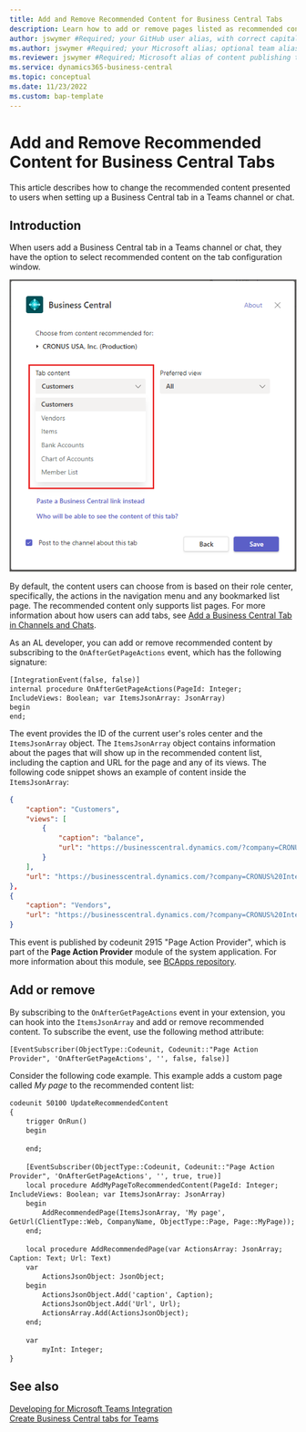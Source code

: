 ```yaml
---
title: Add and Remove Recommended Content for Business Central Tabs
description: Learn how to add or remove pages listed as recommended content in the Business Central tab configuration window.
author: jswymer #Required; your GitHub user alias, with correct capitalization.
ms.author: jswymer #Required; your Microsoft alias; optional team alias.
ms.reviewer: jswymer #Required; Microsoft alias of content publishing team member.
ms.service: dynamics365-business-central
ms.topic: conceptual
ms.date: 11/23/2022
ms.custom: bap-template
---
```


# Add and Remove Recommended Content for Business Central Tabs

This article describes how to change the recommended content presented to users when setting up a Business Central tab in a Teams channel or chat.

## Introduction

When users add a Business Central tab in a Teams channel or chat, they have the option to select recommended content on the tab configuration window.

![Shows the configuration window for a Business Central tab in Teams.](media/teams-bc-config-windows.png)

By default, the content users can choose from is based on their role center, specifically, the actions in the navigation menu and any bookmarked list page. The recommended content only supports list pages. For more information about how users can add tabs, see [Add a Business Central Tab in Channels and Chats](/dynamics365/business-central/across-teams-tab).

As an AL developer, you can add or remove recommended content by subscribing to the `OnAfterGetPageActions` event, which has the following signature:

```al
[IntegrationEvent(false, false)]
internal procedure OnAfterGetPageActions(PageId: Integer; IncludeViews: Boolean; var ItemsJsonArray: JsonArray)
begin
end;
```

The event provides the ID of the current user's roles center and the `ItemsJsonArray` object. The `ItemsJsonArray` object contains information about the pages that will show up in the recommended content list, including the caption and URL for the page and any of its views. The following code snippet shows an example of content inside the `ItemsJsonArray`:

```json
{
    "caption": "Customers",
    "views": [
        {
            "caption": "balance",
            "url": "https://businesscentral.dynamics.com/?company=CRONUS%20International%20Ltd.&page=22&view=aa49406f-6f68-4565-b857-496faa0e77aa_balance48453&page=22&filter=Customer.%27Balance%20(LCY)%27%20IS%20%27>200%27"
        }
    ],
    "url": "https://businesscentral.dynamics.com/?company=CRONUS%20International%20Ltd.&page=22"
},
{
    "caption": "Vendors",
    "url": "https://businesscentral.dynamics.com/?company=CRONUS%20International%20Ltd.&page=27"
}
```

This event is published by codeunit 2915 "Page Action Provider", which is part of the **Page Action Provider** module of the system application. For more information about this module, see [BCApps repository](https://github.com/microsoft/BCApps/tree/main/src/System%20Application/App/Page%20Action%20Provider).

## Add or remove

By subscribing to the `OnAfterGetPageActions` event in your extension, you can hook into the `ItemsJsonArray` and add or remove recommended content. To subscribe the event, use the following method attribute:

```al
[EventSubscriber(ObjectType::Codeunit, Codeunit::"Page Action Provider", 'OnAfterGetPageActions', '', false, false)]
```

Consider the following code example. This example adds a custom page called *My page* to the recommended content list:

```al
codeunit 50100 UpdateRecommendedContent
{
    trigger OnRun()
    begin

    end;

    [EventSubscriber(ObjectType::Codeunit, Codeunit::"Page Action Provider", 'OnAfterGetPageActions', '', true, true)]
    local procedure AddMyPageToRecommendedContent(PageId: Integer; IncludeViews: Boolean; var ItemsJsonArray: JsonArray)
    begin
        AddRecommendedPage(ItemsJsonArray, 'My page', GetUrl(ClientType::Web, CompanyName, ObjectType::Page, Page::MyPage));
    end;

    local procedure AddRecommendedPage(var ActionsArray: JsonArray; Caption: Text; Url: Text)
    var
        ActionsJsonObject: JsonObject;
    begin
        ActionsJsonObject.Add('caption', Caption);
        ActionsJsonObject.Add('Url', Url);
        ActionsArray.Add(ActionsJsonObject);
    end;

    var
        myInt: Integer;
}
```

## See also

[Developing for Microsoft Teams Integration](devenv-develop-for-teams.md)  
[Create Business Central tabs for Teams](devenv-develop-for-teams-tabs.md)  